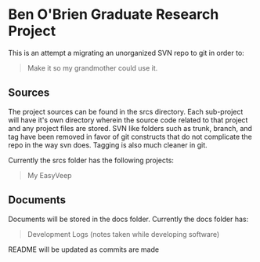 Ben O'Brien Graduate Research Project
======================================

This is an attempt a migrating an unorganized SVN repo to git in order to:
>Make it so my grandmother could use it.

Sources
-------------------------------------
The project sources can be found in the srcs directory. Each sub-project will have it's own directory wherein the source code related to that project and any project files are stored. SVN like folders such as trunk, branch, and tag have been removed in favor of git constructs that do not complicate the repo in the way svn does. Tagging is also much cleaner in git.

Currently the srcs folder has the following projects:
>My EasyVeep

Documents
------------------------------------
Documents will be stored in the docs folder.
Currently the docs folder has:
> Development Logs (notes taken while developing software)


README will be updated as commits are made
